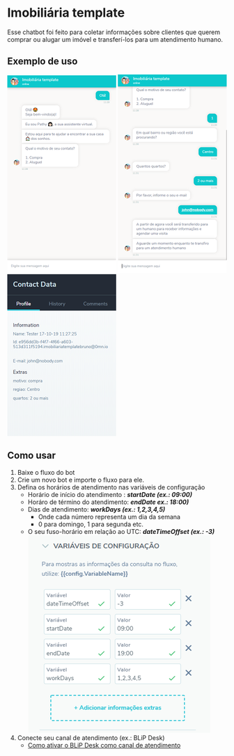 # Imobiliária template

Esse chatbot foi feito para coletar informações sobre clientes que querem comprar ou alugar um imóvel e transferí-los para um atendimento humano.

## Exemplo de uso

![](images/Exemplo01.png) ![](images/Exemplo02.png)<br>
![](images/Exemplo03.png) 


## Como usar
1. Baixe o fluxo do bot
2. Crie um novo bot e importe o fluxo para ele.
3. Defina os horários de atendimento nas variáveis de configuração
    * Horário de início do atendimento : ***startDate (ex.: 09:00)***
    * Horáro de término do atendimento: ***endDate ex.: 18:00)***
    * Dias de atendimento: ***workDays (ex.: 1,2,3,4,5)***
        * Onde cada número representa um dia da semana
        * 0 para domingo, 1 para segunda etc.
    * O seu fuso-horário em relação ao UTC: ***dateTimeOffset (ex.: -3)***
![](images/variaveis_de_config.png)
1. Conecte seu canal de atendimento (ex.: BLiP Desk)
    * [Como ativar o BLiP Desk como canal de atendimento](https://help.blip.ai/docs/helpdesk/blipdesk/como-ativar-blip-desk-canal/)
